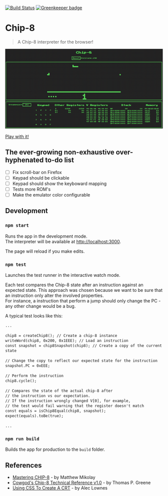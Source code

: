 [![Build Status](https://travis-ci.org/leandrogaspar/chip8.svg?branch=master)](https://travis-ci.org/leandrogaspar/chip8) [![Greenkeeper badge](https://badges.greenkeeper.io/leandrogaspar/chip8.svg)](https://greenkeeper.io/)

# Chip-8
> A Chip-8 interpreter for the browser!

[![Chip8 Screenshot](doc/chip8.png)](https://leandrogaspar.github.io/chip8/)

[Play with it!](https://leandrogaspar.github.io/chip8/)

## The ever-growing non-exhaustive over-hyphenated to-do list
- [ ] Fix scroll-bar on Firefox
- [ ] Keypad should be clickable
- [ ] Keypad should show the keyboward mapping
- [ ] Tests more ROM's
- [ ] Make the emulator color configurable

## Development

### `npm start`

Runs the app in the development mode.<br>
The interpreter will be available at [http://localhost:3000](http://localhost:3000).

The page will reload if you make edits.<br>

### `npm test`

Launches the test runner in the interactive watch mode.<br>

Each test compares the Chip-8 state after an instruction against an expected state. This approach was chosen because we want to be sure that an instruction only alter the involved properties.<br>
For instance, a instruction that perform a jump should only change the PC - any other change would be a bug.

A typical test looks like this:

```code
...

chip8 = createChip8(); // Create a chip-8 instance
writeWord(chip8, 0x200, 0x1EEE); // Load an instruction
const snapshot = chip8Snapshot(chip8); // Create a copy of the current state

// Change the copy to reflect our expected state for the instruction
snapshot.PC = 0xEEE;

// Perform the instruction
chip8.cycle();

// Compares the state of the actual chip-8 after
// the instruction vs our expectation.
// If the instruction wrongly changed V[0], for example,
// the test would fail warning that the register doesn't match
const equals = isChip8Equal(chip8, snapshot);
expect(equals).toBe(true);

...
```

### `npm run build`

Builds the app for production to the `build` folder.<br>

## References
* [Mastering CHIP-8](http://mattmik.com/files/chip8/mastering/chip8.html) - by Matthew Mikolay
* [Cowgod's Chip-8 Technical Reference v1.0](http://devernay.free.fr/hacks/chip8/C8TECH10.HTM) - by Thomas P. Greene
* [Using CSS To Create A CRT](http://aleclownes.com/2017/02/01/crt-display.html) - by Alec Lownes
